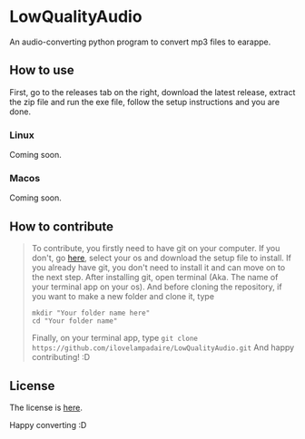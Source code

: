 # LowQualityAudio
An audio-converting python program to convert mp3 files to earappe.

## How to use
First, go to the releases tab on the right,
download the latest release,
extract the zip file and run the exe file,
follow the setup instructions and you are done.

### Linux
Coming soon.

### Macos
Coming soon.


## How to contribute
> To contribute, you firstly need to have git on your computer. If you don't, go [here]([https://](https://git-scm.com/downloads)), select your os and download the setup file to install.
> If you already have git, you don't need to install it and can move on to the next step.
> After installing git, open terminal (Aka. The name of your terminal app on your os).
> And before cloning the repository, if you want to make a new folder and clone it, type
> ```
> mkdir "Your folder name here"
> cd "Your folder name"
> ```
> Finally, on your terminal app, type ```git clone https://github.com/ilovelampadaire/LowQualityAudio.git```
> And happy contributing! :D

## License
The license is [here](https://github.com/ilovelampadaire/LowQualityAudio/blob/main/LICENSE).

Happy converting :D
